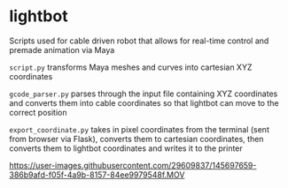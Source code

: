 # lightbot

Scripts used for cable driven robot that allows for real-time control and premade animation via Maya

`script.py` transforms Maya meshes and curves into cartesian XYZ coordinates

`gcode_parser.py` parses through the input file containing XYZ coordinates and converts them into cable coordinates so that lightbot can move to the correct position

`export_coordinate.py` takes in pixel coordinates from the terminal (sent from browser via Flask), converts them to cartesian coordinates, then converts them to lightbot coordinates and writes it to the printer


https://user-images.githubusercontent.com/29609837/145697659-386b9afd-f05f-4a9b-8157-84ee9979548f.MOV

